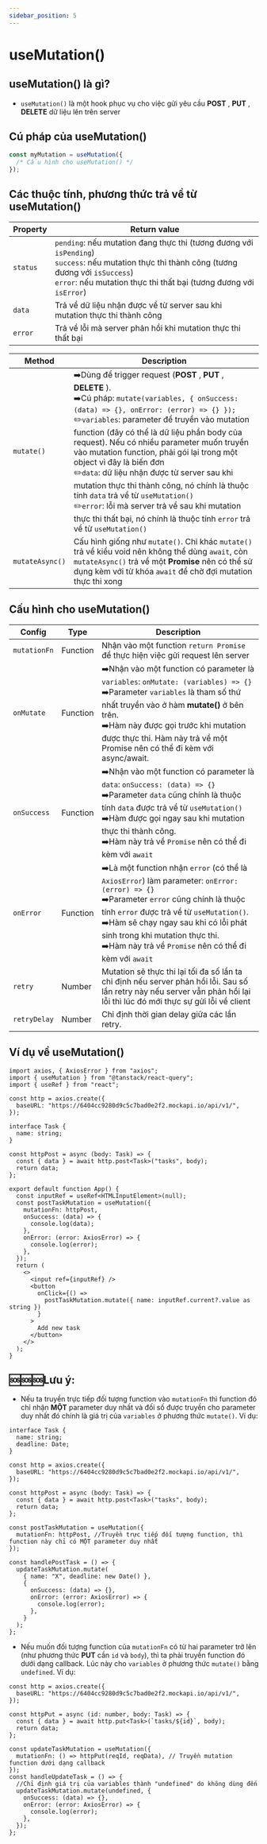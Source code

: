 ```yaml
---
sidebar_position: 5
---
```


# useMutation()

## useMutation() là gì?

- `useMutation()` là một hook phục vụ cho việc gửi yêu cầu **POST** , **PUT** , **DELETE** dữ liệu lên trên server

## Cú pháp của useMutation()

```ts
const myMutation = useMutation({
  /* Cấu hình cho useMutation() */
});
```

## Các thuộc tính, phương thức trả về từ useMutation()

| Property | Return value                                                                                                                                                                                                                |
| -------- | --------------------------------------------------------------------------------------------------------------------------------------------------------------------------------------------------------------------------- |
| `status` | `pending`: nếu mutation đang thực thi (tương đương với `isPending`)<br />`success`: nếu mutation thực thi thành công (tương đương với `isSuccess`)<br />`error`: nếu mutation thực thi thất bại (tương đương với `isError`) |
| `data`   | Trả về dữ liệu nhận được về từ server sau khi mutation thực thi thành công                                                                                                                                                  |
| `error`  | Trả về lỗi mà server phản hồi khi mutation thực thi thất bại                                                                                                                                                                |

| Method          | Description                                                                                                                                                                                                                                                                                                                                                                                                                                                                                                                                                                                                                                                |
| --------------- | ---------------------------------------------------------------------------------------------------------------------------------------------------------------------------------------------------------------------------------------------------------------------------------------------------------------------------------------------------------------------------------------------------------------------------------------------------------------------------------------------------------------------------------------------------------------------------------------------------------------------------------------------------------- |
| `mutate()`      | ➡️Dùng để trigger request (**POST** , **PUT** , **DELETE** ).<br />➡️Cú pháp: `mutate(variables, { onSuccess: (data) => {}, onError: (error) => {} });`<br />✏️`variables`: parameter để truyền vào mutation function (đây có thể là dữ liệu phần body của request). Nếu có nhiều parameter muốn truyền vào mutation function, phải gói lại trong một object vì đây là biến đơn<br />✏️`data`: dữ liệu nhận được từ server sau khi mutation thực thi thành công, nó chính là thuộc tính `data` trả về từ `useMutation()`<br />✏️`error`: lỗi mà server trả về sau khi mutation thực thi thất bại, nó chính là thuộc tính `error` trả về từ `useMutation()` |
| `mutateAsync()` | Cấu hình giống như `mutate()`. Chỉ khác `mutate()` trả về kiểu void nên không thể dùng `await`, còn `mutateAsync()` trả về một **Promise** nên có thể sử dụng kèm với từ khóa `await` để chờ đợi mutation thực thi xong                                                                                                                                                                                                                                                                                                                                                                                                                                    |

## Cấu hình cho useMutation()

| Config       | Type     | Description                                                                                                                                                                                                                                                                                                                           |
| ------------ | -------- | ------------------------------------------------------------------------------------------------------------------------------------------------------------------------------------------------------------------------------------------------------------------------------------------------------------------------------------- |
| `mutationFn` | Function | Nhận vào một function `return Promise` để thực hiện việc gửi request lên server                                                                                                                                                                                                                                                       |
| `onMutate`   | Function | ➡️Nhận vào một function có parameter là `variables`: `onMutate: (variables) => {}`<br />➡️Parameter `variables` là tham số thứ nhất truyền vào ở hàm **mutate()** ở bên trên.<br />➡️Hàm này được gọi trước khi mutation được thực thi. Hàm này trả về một Promise nên có thể đi kèm với async/await.                                 |
| `onSuccess`  | Function | ➡️Nhận vào một function có parameter là `data`: `onSuccess: (data) => {}`<br />➡️Parameter `data` cũng chính là thuộc tính `data` được trả về từ `useMutation()`<br />➡️Hàm được gọi ngay sau khi mutation thực thi thành công.<br />➡️Hàm này trả về `Promise` nên có thể đi kèm với `await`                                         |
| `onError`    | Function | ➡️Là một function nhận `error` (có thể là `AxiosError`) làm parameter: `onError: (error) => {}`<br />➡️Parameter `error` cũng chính là thuộc tính `error` được trả về từ `useMutation()`.<br />➡️Hàm sẽ chạy ngay sau khi có lỗi phát sinh trong khi mutation thực thi.<br />➡️Hàm này trả về `Promise` nên có thể đi kèm với `await` |
| `retry`      | Number   | Mutation sẽ thực thi lại tối đa số lần ta chỉ định nếu server phản hồi lỗi. Sau số lần retry này nếu server vẫn phản hồi lại lỗi thì lúc đó mới thực sự gửi lỗi về client                                                                                                                                                             |
| `retryDelay` | Number   | Chỉ định thời gian delay giữa các lần retry.                                                                                                                                                                                                                                                                                          |

## Ví dụ về useMutation()

```tsx
import axios, { AxiosError } from "axios";
import { useMutation } from "@tanstack/react-query";
import { useRef } from "react";

const http = axios.create({
  baseURL: "https://6404cc9280d9c5c7bad0e2f2.mockapi.io/api/v1/",
});

interface Task {
  name: string;
}

const httpPost = async (body: Task) => {
  const { data } = await http.post<Task>("tasks", body);
  return data;
};

export default function App() {
  const inputRef = useRef<HTMLInputElement>(null);
  const postTaskMutation = useMutation({
    mutationFn: httpPost,
    onSuccess: (data) => {
      console.log(data);
    },
    onError: (error: AxiosError) => {
      console.log(error);
    },
  });
  return (
    <>
      <input ref={inputRef} />
      <button
        onClick={() =>
          postTaskMutation.mutate({ name: inputRef.current?.value as string })
        }
      >
        Add new task
      </button>
    </>
  );
}
```

## 🆘🆘🆘Lưu ý:

- Nếu ta truyền trực tiếp đối tượng function vào `mutationFn` thì function đó chỉ nhận **MỘT** parameter duy nhất và đối số được truyền cho parameter duy nhất đó chính là giá trị của `variables` ở phương thức `mutate()`. Ví dụ:

```tsx
interface Task {
  name: string;
  deadline: Date;
}

const http = axios.create({
  baseURL: "https://6404cc9280d9c5c7bad0e2f2.mockapi.io/api/v1/",
});

const httpPost = async (body: Task) => {
  const { data } = await http.post<Task>("tasks", body);
  return data;
};

const postTaskMutation = useMutation({
  mutationFn: httpPost, //Truyền trực tiếp đối tượng function, thì function này chỉ có MỘT parameter duy nhất
});

const handlePostTask = () => {
  updateTaskMutation.mutate(
    { name: "X", deadline: new Date() },
    {
      onSuccess: (data) => {},
      onError: (error: AxiosError) => {
        console.log(error);
      },
    }
  );
};
```

- Nếu muốn đối tượng function của `mutationFn` có từ hai parameter trở lên (như phương thức **PUT** cần `id` và `body`), thì ta phải truyền function đó dưới dạng callback. Lúc này cho `variables` ở phương thức `mutate()` bằng `undefined`. Ví dụ:

```tsx
const http = axios.create({
  baseURL: "https://6404cc9280d9c5c7bad0e2f2.mockapi.io/api/v1/",
});

const httpPut = async (id: number, body: Task) => {
  const { data } = await http.put<Task>(`tasks/${id}`, body);
  return data;
};

const updateTaskMutation = useMutation({
  mutationFn: () => httpPut(reqId, reqData), // Truyền mutation function dưới dạng callback
});
const handleUpdateTask = () => {
  //Chỉ định giá trị của variables thành "undefined" do không dùng đến
  updateTaskMutation.mutate(undefined, {
    onSuccess: (data) => {},
    onError: (error: AxiosError) => {
      console.log(error);
    },
  });
};
```

